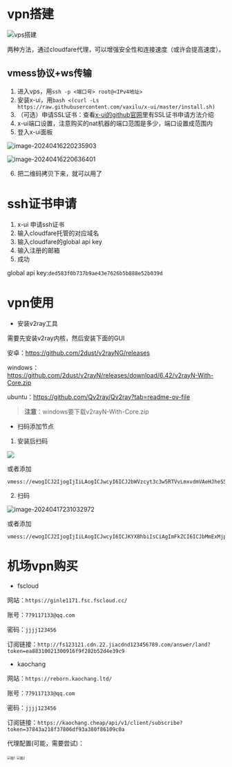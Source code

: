 #  vpn搭建

![vps搭建](./assets/vps_build.jpg)

两种方法，通过cloudfare代理，可以增强安全性和连接速度（或许会提高速度）。

## vmess协议+ws传输

1. 进入vps，用`ssh -p <端口号> root@<IPv4地址>`
2. 安装x-ui，用`bash <(curl -Ls https://raw.githubusercontent.com/vaxilu/x-ui/master/install.sh)`
3. （可选）申请SSL证书：查看[x-ui的github官网](https://github.com/vaxilu/x-ui)里有SSL证书申请方法介绍
4. x-ui端口设置，注意购买的nat机器的端口范围是多少，端口设置成范围内
5. 登入x-ui面板

![image-20240416220235903](./assets/image-20240416220235903.png)

![image-20240416220636401](./assets/image-20240416220636401.png)

6. 把二维码拷贝下来，就可以用了

# ssh证书申请

1. x-ui 申请ssh证书
2. 输入cloudfare托管的对应域名
3. 输入cloudfare的global api key
4. 输入注册的邮箱
5. 成功

global api key:`ded583f0b737b9ae43e7626b5b888e52b039d`

# vpn使用

* 安装v2ray工具

需要先安装v2ray内核，然后安装下面的GUI

安卓：<https://github.com/2dust/v2rayNG/releases>

windows：<https://github.com/2dust/v2rayN/releases/download/6.42/v2rayN-With-Core.zip>

ubuntu：<https://github.com/Qv2ray/Qv2ray?tab=readme-ov-file>

> **注意**：windows要下载v2rayN-With-Core.zip

* 扫码添加节点

1. 安装后扫码

![](./assets/download.png)

或者添加

```
vmess://ewogICJ2IjogIjIiLAogICJwcyI6ICJ2bWVzcyt3c3w5RTVvLmxvdmVAeHJheS5jb20iLAogICJhZGQiOiAiWzJhMTI6YmVjMDoxNjg6NDg4OjpdIiwKICAicG9ydCI6IDU0ODUyLAogICJpZCI6ICI3ZGUyMDlkYS01OGVjLTQ1NDMtZTA1Yy00NjZlMWZjNjkzMmIiLAogICJhaWQiOiAwLAogICJuZXQiOiAid3MiLAogICJ0eXBlIjogIm5vbmUiLAogICJob3N0IjogIiIsCiAgInBhdGgiOiAiLzdkZTIwOWRhIiwKICAidGxzIjogIm5vbmUiCn0=
```

2. 扫码

![image-20240417231032972](./assets/image-20240417231032972.png)

或者添加

```
vmess://ewogICJ2IjogIjIiLAogICJwcyI6ICJKYXBhbiIsCiAgImFkZCI6ICJbMmExMjpiZWMwOjE2NToxYjQ6Ol0iLAogICJwb3J0IjogMzM5MDQsCiAgImlkIjogImU5MDdiZWJhLTA1MTctNDMxMi1lNDBlLWU0ZDQ5NmFmYTE5NCIsCiAgImFpZCI6IDUsCiAgIm5ldCI6ICJ3cyIsCiAgInR5cGUiOiAibm9uZSIsCiAgImhvc3QiOiAiIiwKICAicGF0aCI6ICIvZTkwN2JlYmEiLAogICJ0bHMiOiAibm9uZSIKfQ==
```

# 机场vpn购买

* fscloud

网站：`https://ginle1171.fsc.fscloud.cc/`

账号：`779117133@qq.com`

密码：`jjjj123456`

订阅链接：`http://fs123121.cdn.22.jiacdnd123456789.com/answer/land?token=ea88310021300916f9f282b52d4e39c9`

* kaochang

网站：`https://reborn.kaochang.ltd/`

账号：`779117133@qq.com`

密码：`jjjj123456`

订阅链接：`https://kaochang.cheap/api/v1/client/subscribe?token=37843a218f37806df93a380f86109c0a`

代理配置(可能，需要尝试)：

<img src="./assets/proxy1.png" alt="图1" style="zoom:50%;" />

<img src="./assets/proxy2.png" alt="图2" style="zoom:50%;" />
